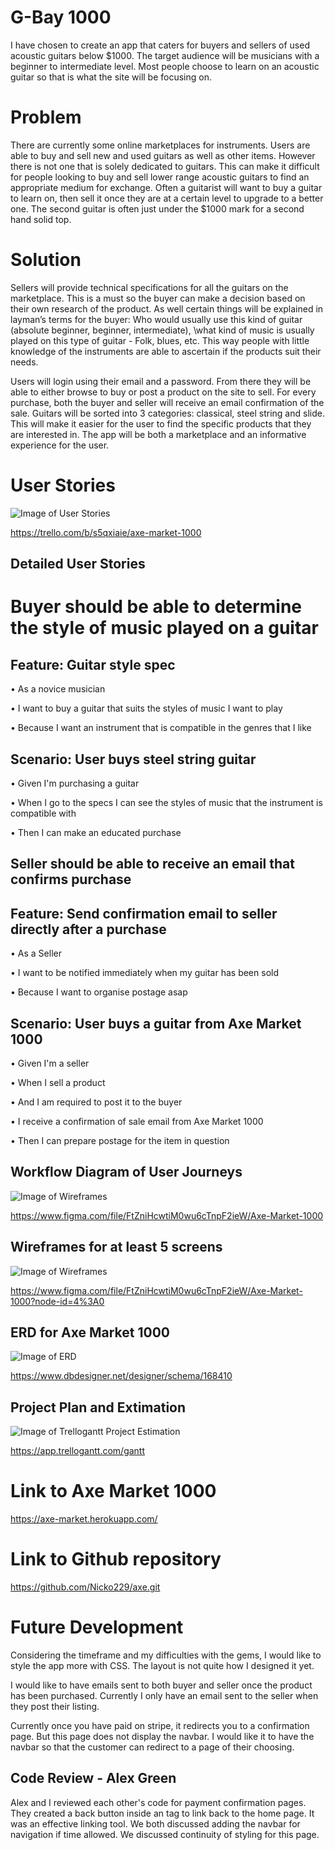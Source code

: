 

# G-Bay 1000


I have chosen to create an app that caters for buyers and sellers of used acoustic guitars below $1000. The target audience will be musicians with a beginner to intermediate level. Most people choose to learn on an acoustic guitar so that is what the site will be focusing on.

# Problem

There are currently some online marketplaces for instruments. Users are able to buy and sell new and used guitars as well as other items. However there is not one that is solely dedicated to guitars. This can make it difficult for people looking to buy and sell lower range acoustic guitars to find an appropriate medium for exchange. Often a guitarist will want to buy a guitar to learn on, then sell it once they are at a certain level to upgrade to a better one. The second guitar is often just under the $1000 mark for a second hand solid top.

# Solution

Sellers will provide technical specifications for all the guitars on the marketplace. This is a must so the buyer can make a decision based on their own research of the product. As well certain things will be explained in layman’s terms for the buyer: Who would usually use this kind of guitar  (absolute beginner, beginner, intermediate), \what kind of music is usually played on this type of guitar - Folk, blues, etc. This way people with little knowledge of the instruments are able to ascertain if the products suit their needs. 

Users will login using their email and a password. From there they will be able to either browse to buy or post a product on the site to sell. For every purchase, both the buyer and seller will receive an email confirmation of the sale. Guitars will be sorted into 3 categories: classical, steel string and slide. This will make it easier for the user to find the specific products that they are interested in. The app will be both a marketplace and an informative experience for the user. 


# User Stories

![Image of User Stories](https://raw.githubusercontent.com/Nicko229/axe/master/app/assets/images/trello.png)

https://trello.com/b/s5qxiaie/axe-market-1000

## Detailed User Stories
# Buyer should be able to determine the style of music played on a guitar

## Feature: Guitar style spec

•	As a novice musician

•	I want to buy a guitar that suits the styles of music I want to play

•	Because I want an instrument that is compatible in the genres that I like


## Scenario: User buys steel string guitar

•	Given I'm purchasing a guitar

•	When I go to the specs I can see the styles of music that the instrument is compatible with

•	Then I can make an educated purchase


## Seller should be able to receive an email that confirms purchase

## Feature: Send confirmation email to seller directly after a purchase

•	As a Seller

•	I want to be notified immediately when my guitar has been sold

•	Because I want to organise postage asap


## Scenario: User buys a guitar from Axe Market 1000

•	Given I'm a seller

•	When I sell a product

•	And I am required to post it to the buyer

•	I receive a confirmation of sale email from Axe Market 1000

•	Then I can prepare postage for the item in question


## Workflow Diagram of User Journeys

![Image of Wireframes](https://raw.githubusercontent.com/Nicko229/axe/master/app/assets/images/workflow_diagram.png)

https://www.figma.com/file/FtZniHcwtiM0wu6cTnpF2ieW/Axe-Market-1000

## Wireframes for at least 5 screens

![Image of Wireframes](https://raw.githubusercontent.com/Nicko229/axe/master/app/assets/images/wireframes.png)

https://www.figma.com/file/FtZniHcwtiM0wu6cTnpF2ieW/Axe-Market-1000?node-id=4%3A0



## ERD for Axe Market 1000

![Image of ERD](https://raw.githubusercontent.com/Nicko229/axe/master/app/assets/images/ERD.png)

https://www.dbdesigner.net/designer/schema/168410

## Project Plan and Extimation

![Image of Trellogantt Project Estimation](https://raw.githubusercontent.com/Nicko229/axe/master/app/assets/images/project_estimation.png)

https://app.trellogantt.com/gantt

# Link to Axe Market 1000

https://axe-market.herokuapp.com/

# Link to Github repository

https://github.com/Nicko229/axe.git

# Future Development

Considering the timeframe and my difficulties with the gems, I would like to style the app more with CSS. The layout is not quite how I designed it yet. 

I would like to have emails sent to both buyer and seller once the product has been purchased. Currently I only have an email sent to the seller when they post their listing. 

Currently once you have paid on stripe, it redirects you to a confirmation page. But this page does not display the navbar. I would like it to have the navbar so that the customer can redirect to a page of their choosing. 

## Code Review - Alex Green

Alex and I reviewed each other's code for payment confirmation pages. They created a back button inside an <a> tag to link back to the home page. It was an effective linking tool. We both discussed adding the navbar for navigation if time allowed. We discussed continuity of styling for this page. 